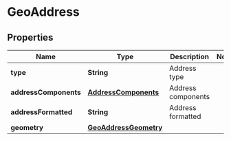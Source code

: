 
# GeoAddress

## Properties
Name | Type | Description | Notes
------------ | ------------- | ------------- | -------------
**type** | **String** | Address type | 
**addressComponents** | [**AddressComponents**](AddressComponents.md) | Address components | 
**addressFormatted** | **String** | Address formatted | 
**geometry** | [**GeoAddressGeometry**](GeoAddressGeometry.md) |  | 



